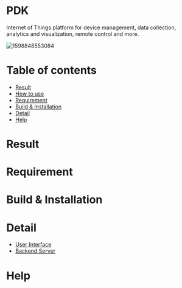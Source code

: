 # PDK
Internet of Things platform for device management, data collection, analytics and visualization, remote control and more.

![1598848553084](https://user-images.githubusercontent.com/44857109/91684069-52ca5b00-eb91-11ea-98ec-68376a3ba1f0.png)

Table of contents
=================
<!--ts-->
   * [Result](#Result)
   * [How to use](#How-to-use)
   * [Requirement](#Requirement)
   * [Build & Installation](#Build--Installation)
   * [Detail](#Detail)
   * [Help](#Help)
<!--te-->

Result
=======

Requirement
=======

Build & Installation
=======

Detail
=======
* [User Interface](./ui/README.md)
* [Backend Server](./application/README.md)

Help
=======
